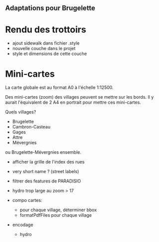 Adaptations pour Brugelette
---------------------------

# Rendu des trottoirs

* ajout sidewalk dans fichier .style
* nouvelle couche dans le projet
* style et dimensions de cette couche

# Mini-cartes

La carte globale est au format A0 à l'échelle 1:12500.

Des mini-cartes (zoom) des villages peuvent se mettre sur les bords. Il y aurait l'équivalent de 2 A4 en portrait pour mettre ces mini-cartes.

Quels villages?

* Brugelette
* Cambron-Casteau
* Gages
* Attre
* Mévergnies

ou Brugelette-Mévergnies ensemble.


* afficher la grille de l'index des rues
* very short name ? (street labels)
* filtrer des features de PARADISIO
* hydro trop large au zoom > 17
* compo cartes:
  * pour chaque village, déterminer bbox
  * formatPdfFiles pour chaque village


* encodage
  * hydro
